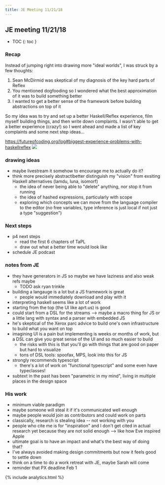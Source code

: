 ```yaml
---
title: JE Meeting 11/21/18
---
```


## JE meeting 11/21/18

* TOC
{: toc }

### Recap

Instead of jumping right into drawing more "ideal worlds", I was struck by a few thoughts:

1. Sean McDirmid was skeptical of my diagnosis of the key hard parts of Reflex
2. You mentioned dogfooding so I wondered what the best approximation of it was to build something better
3. I wanted to get a better sense of the framework before building abstractions on top of it

So my idea was to try and set up a better Haskell/Reflex experience, film myself building things, and then write down complaints. I wasn't able to get a better experience (crazy!) so I went ahead and made a list of key complaints and some next step ideas...

https://futureofcoding.org/log#biggest-experience-problems-with-haskellreflex
![](https://lh3.googleusercontent.com/SthuNcU5N3niEn9UUGqlIcDdFMFZFLB5gkiK3ywG0Qay3-KdKlD6OtP90RzP835NqQBVkxOTxrVd16sTQ9eR7jFtQJe0jYH5tK8wXycATlfSwixxg-G6_RWN5WoTJyvZjm_vTpCjQp6B9ugUUFloLIOGQN7aFeWAgbUGY-zzPBxO8MRvV6bJTHHivLwoibJPcmQ32gVcf1gNe2EHz4ft7brr-sRt4z3AC_MQVGKNf3Q0EWVoVFP2wmrFm27ef8ElzN88DPBvNqW5YSvnO-7PSh5pnIKr3RG9egjVmof4KfhlWqFpj7E-nUQrSS8AQSfr8zWj1TG3A7umVBoDVUnwXyRY9OmJspKuNN5YJ2NKZZJFQsmvbqVpygIyN1uQICY-4aDoYZlza3VbMEolnaWdDqehP-sVBmWla55BT5kGvGncUovc_ZI8Y6xe9a-ndt-MqBZt47VY4Vvg2HT-PGb0va39FSQcdt3SWnF3Dz9JxJUpCG_wAsk8gpqZrl9PaiYm749ftEzscpdKhVFxEfUlSxUMPwkC1tfeCelT3vzCyDXw1Zg4Gz_nPokfZzZzUCnA3ffLyiB3k4yfFWnD7ojdVINcgipFKC6mWZFG9M8fG5VPXiwNMttDlUwqXEDkvFbgOU2Uvb7ss_HJDtz8MqMEVoW4eg=w1920-h775-no)

### drawing ideas

* maybe livestream it somehow to encourage me to actually do it?
* think more precisely abstractlbetter distinguish my "vision" from exsiting Haskell alternatives (lamdu, luna, isomorf)
  * the idea of never being able to "delete" anything, nor stop it from running
  * the idea of hashed expressions, particularly with scope
  * exploring which concepts we can move from the language compiler to the editor (no free variables, type inference is just local if not just a type "suggestion")

### Next steps

* p4 next steps
  * read the first 6 chapters of TaPL
  * draw out what a better time would look like
* schedule JE podcast 

### notes from JE

* they have generators in JS so maybe we have laziness and also weak refs maybe
	* TODO ask ryan trinkle
* building a langauge is a lot but a JS framework is great
	* people would immediately download and play with it
* interpreting haskell seems like a lot of work
* starting from the top (the UI like aprt.us) is good
* could start from a DSL for the streams  --> maybe a macro thing for JS or a little lang with syntax and a parser with embedded JS
* he's skeptical of the Xerox parc advice to build one's own infrastructure to build what you want on top
* imagining UI is a pain but implementing is weeks or months of work, but a DSL can give you great sense of the UI and so much easier to build
  * the risks with this is that you'll go with things that are good on paper but hard to visualize
  * tons of DSL tools: spoofax, MPS, look into this for JS
* strongly recommends typescript
  * there's a lot of work on "functional typescript" and some even have typeclasses!
* subtext in the past has been "parametric in my mind", living in multiple places in the design space 


### His work

* minimum viable paradigm
* maybe someone will steal it if it's communicated well enough
* maybe people would join as contributors and could work on parts
* classically, research is stealing idea -- not working with you
* people who cite me is for "inspiration" and I don't get cited in actual research yet because they are not solid enough --> like how Eve inspired Apple
* ultimate goal is to have an impact and what's the best way of doing that?
* I've always avoided making design commitments but now it feels good to settle down 
* think on a time to do a work retreat with JE, maybe Sarah will come
* reminder that PX deadline Feb 1


{% include analytics.html %}